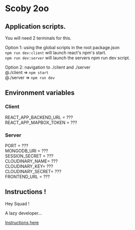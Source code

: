# Scoby 2oo

## Application scripts.

You will need 2 terminals for this.

Option 1: using the global scripts in the root package.json   
`npm run dev:client` will launch react's npm's start.   
`npm run dev:server` will launch the servers npm run dev script.  
  
Option 2: navigation to ./client and ./server  
@./client => `npm start`  
@./server => `npm run dev`  

## Environment variables

### Client

REACT_APP_BACKEND_URL = ???  
REACT_APP_MAPBOX_TOKEN = ???

### Server

PORT = ???  
MONGODB_URI = ???  
SESSION_SECRET = ???  
CLOUDINARY_NAME= ???  
CLOUDINARY_KEY= ???  
CLOUDINARY_SECRET= ???  
FRONTEND_URL = ???

## Instructions !

Hey Squad !

A lazy developer...

[Instructions here](https://hackmd.io/xeGOzhG2QbG7y8F8dnM6Kg?view)
